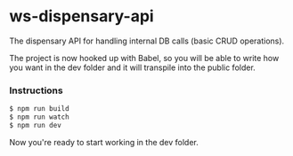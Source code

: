 # ws-dispensary-api

The dispensary API for handling internal DB calls (basic CRUD operations).

The project is now hooked up with Babel, so you will be able to write how you want in the dev folder and it will transpile into the public folder.

### Instructions

```sh
$ npm run build
$ npm run watch
$ npm run dev
```
Now you're ready to start working in the dev folder.
